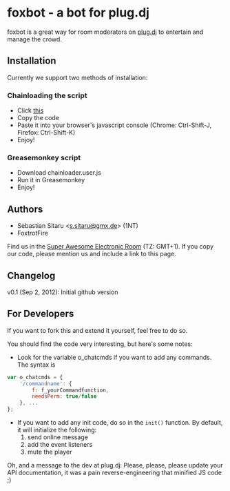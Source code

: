 ﻿foxbot - a bot for plug.dj
==========================
foxbot is a great way for room moderators on [plug.dj](http://plug.dj) to entertain and manage the crowd.

Installation
------------
Currently we support two methods of installation:

### Chainloading the script ###
* Click <a href="https://raw.github.com/ssitaru/foxbot/master/chainloader.js" target="_blank">this</a>
* Copy the code
* Paste it into your browser's javascript console (Chrome: Ctrl-Shift-J, Firefox: Ctrl-Shift-K)
* Enjoy!

### Greasemonkey script ####
* Download chainloader.user.js
* Run it in Greasemonkey
* Enjoy!

Authors
-------
* Sebastian Sitaru &lt;s.sitaru@gmx.de&gt; (1NT)
* FoxtrotFire

Find us in the [Super Awesome Electronic Room](http://www.plug.dj/super-awesome-edm-room-2/) (TZ: GMT+1).
If you copy our code, please mention us and include a link to this page.

Changelog
---------
v0.1 (Sep 2, 2012): Initial github version


For Developers
--------------
If you want to fork this and extend it yourself, feel free to do so.

You should find the code very interesting, but here's some notes:
* Look for the variable o_chatcmds if you want to add any commands. The syntax is

```javascript
var o_chatcmds = {
	'/commandname': {
		f: f_yourCommandfunction,
		needsPerm: true/false
	}, ...
};
```

* If you want to add any init code, do so in the `init()` function. By default, it will initialize the following:
	1. send online message
	2. add the event listeners
	3. mute the player

Oh, and a message to the dev at plug.dj: Please, please, please update your API documentation, it was a pain reverse-engineering that minified JS code ;)